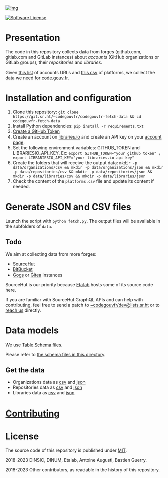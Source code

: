 [![img](https://img.shields.io/badge/code.gouv.fr-contributif-blue)](https://code.gouv.fr/documentation/#/publier)

[![Software License](https://img.shields.io/badge/Licence-MIT-orange.svg?style=flat-square)](https://git.sr.ht/~codegouvfr/codegouvfr-fetch-data/tree/master/item/LICENSE.md)

# Presentation

The code in this repository collects data from forges (github.com, gitlab.com and GitLab instances) about *accounts* (GitHub organizations or GitLab groups), their *repositories* and *libraries*.

Given [this list](https://git.sr.ht/~codegouvfr/codegouvfr-sources/tree/master/item/comptes-organismes-publics.yml) of accounts URLs and [this csv](https://git.sr.ht/~codegouvfr/codegouvfr-fetch-data/tree/master/item/platforms.csv) of platforms, we collect the data we need for [code.gouv.fr](https://code.gouv.fr).

# Installation and configuration

1. Clone this repository: `git clone https://git.sr.ht/~codegouvfr/codegouvfr-fetch-data && cd codegouvfr-fetch-data`
2. Install Python dependencies: `pip install -r requirements.txt`
3. [Create a GitHub Token](https://docs.github.com/en/authentication/keeping-your-account-and-data-secure/creating-a-personal-access-token)
4. Create an account on [libraries.io](https://libraries.io/) and create an API key on your [account page](https://libraries.io/account).
5. Set the following environment variables: GITHUB_TOKEN and LIBRARIESIO_API_KEY. Ex: `export GITHUB_TOKEN="your github token" ; export LIBRARIESIO_API_KEY="your libraries.io api key"`
6. Create the folders that will receive the output data: `mkdir -p data/organizations/csv && mkdir -p data/organizations/json && mkdir -p data/repositories/csv && mkdir -p data/repositories/json && mkdir -p data/libraries/csv && mkdir -p data/libraries/json`
7. Check the content of the `platforms.csv` file and update its content if needed.

# Generate JSON and CSV files

Launch the script with `python fetch.py`. The output files will be available in the subfolders of `data`.

## Todo

We aim at collecting data from more forges:

- [SourceHut](https://sourcehut.org)
- [BitBucket](https://bitbucket.org)
- [Gogs](https://gogs.io) or [Gitea](https://gitea.io) instances

SourceHut is our priority because [Etalab](https://sr.ht/~codegouvfr/) hosts some of its source code here.

If you are familiar with SourceHut GraphQL APIs and can help with contributing, feel free to send a patch to [~codegouvfr/dev@lists.sr.ht](mailto:~codegouvfr/dev@lists.sr.ht) or to [reach us](mailto:contact@code.gouv.fr) directly.

# Data models

We use [Table Schema files](https://frictionlessdata.io/specs/table-schema/).

Please refer to [the schema files in this directory](./schemas/).

## Get the data

- Organizations data as [csv](https://code.gouv.fr/data/organizations/csv/all.csv) and [json](https://code.gouv.fr/data/organizations/json/all.json)
- Repositories data as [csv](https://code.gouv.fr/data/repositories/csv/all.csv) and [json](https://code.gouv.fr/data/repositories/json/all.json)
- Libraries data as [csv](https://code.gouv.fr/data/libraries/csv/all.csv) and [json](https://code.gouv.fr/data/libraries/json/all.json)

# [Contributing](CONTRIBUTING.md)

# License

The source code of this repository is published under [MIT](LICENSE.md).

2018-2023 DINSIC, DINUM, Etalab, Antoine Augusti, Bastien Guerry.

2018-2023 Other contributors, as readable in the history of this repository.
